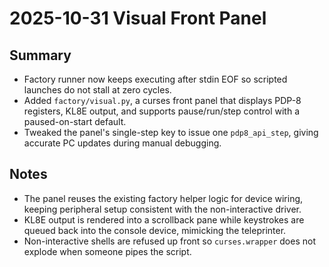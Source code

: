 # 2025-10-31 Visual Front Panel

## Summary
- Factory runner now keeps executing after stdin EOF so scripted launches do not stall at zero cycles.
- Added `factory/visual.py`, a curses front panel that displays PDP-8 registers, KL8E output, and supports pause/run/step control with a paused-on-start default.
- Tweaked the panel's single-step key to issue one `pdp8_api_step`, giving accurate PC updates during manual debugging.

## Notes
- The panel reuses the existing factory helper logic for device wiring, keeping peripheral setup consistent with the non-interactive driver.
- KL8E output is rendered into a scrollback pane while keystrokes are queued back into the console device, mimicking the teleprinter.
- Non-interactive shells are refused up front so `curses.wrapper` does not explode when someone pipes the script.
